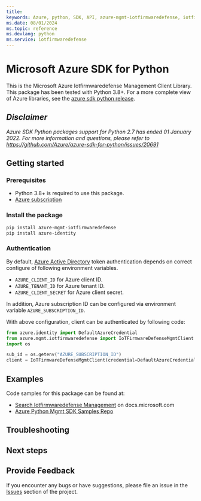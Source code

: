 ```yaml
---
title: 
keywords: Azure, python, SDK, API, azure-mgmt-iotfirmwaredefense, iotfirmwaredefense
ms.date: 08/01/2024
ms.topic: reference
ms.devlang: python
ms.service: iotfirmwaredefense
---
```

# Microsoft Azure SDK for Python

This is the Microsoft Azure Iotfirmwaredefense Management Client Library.
This package has been tested with Python 3.8+.
For a more complete view of Azure libraries, see the [azure sdk python release](https://aka.ms/azsdk/python/all).

## _Disclaimer_

_Azure SDK Python packages support for Python 2.7 has ended 01 January 2022. For more information and questions, please refer to https://github.com/Azure/azure-sdk-for-python/issues/20691_

## Getting started

### Prerequisites

- Python 3.8+ is required to use this package.
- [Azure subscription](https://azure.microsoft.com/free/)

### Install the package

```bash
pip install azure-mgmt-iotfirmwaredefense
pip install azure-identity
```

### Authentication

By default, [Azure Active Directory](https://aka.ms/awps/aad) token authentication depends on correct configure of following environment variables.

- `AZURE_CLIENT_ID` for Azure client ID.
- `AZURE_TENANT_ID` for Azure tenant ID.
- `AZURE_CLIENT_SECRET` for Azure client secret.

In addition, Azure subscription ID can be configured via environment variable `AZURE_SUBSCRIPTION_ID`.

With above configuration, client can be authenticated by following code:

```python
from azure.identity import DefaultAzureCredential
from azure.mgmt.iotfirmwaredefense import IoTFirmwareDefenseMgmtClient
import os

sub_id = os.getenv("AZURE_SUBSCRIPTION_ID")
client = IoTFirmwareDefenseMgmtClient(credential=DefaultAzureCredential(), subscription_id=sub_id)
```

## Examples

Code samples for this package can be found at:
- [Search Iotfirmwaredefense Management](/samples/browse/?languages=python&term=Getting%20started%20-%20Managing&terms=Getting%20started%20-%20Managing) on docs.microsoft.com
- [Azure Python Mgmt SDK Samples Repo](https://aka.ms/azsdk/python/mgmt/samples)


## Troubleshooting

## Next steps

## Provide Feedback

If you encounter any bugs or have suggestions, please file an issue in the
[Issues](https://github.com/Azure/azure-sdk-for-python/issues)
section of the project. 

